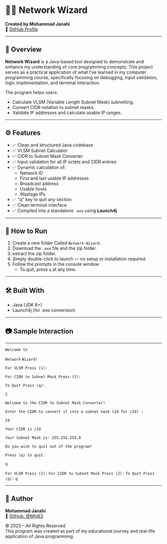 # 🧙‍♂️ Network Wizard

**Created by Mohammad Janahi**  
🔗 [GitHub Profile](https://github.com/Mhj63)

---

## 📌 Overview

**Network Wizard** is a Java-based tool designed to demonstrate and enhance my understanding of core programming concepts. This project serves as a practical application of what I’ve learned in my computer programming course, specifically focusing on debugging, input validation, logic implementation, and terminal interaction.

The program helps users:
- Calculate VLSM (Variable Length Subnet Mask) subnetting.
- Convert CIDR notation to subnet masks.
- Validate IP addresses and calculate usable IP ranges.

---

## ⚙️ Features

- ✅ Clean and structured Java codebase
- ✅ VLSM Subnet Calculator
- ✅ CIDR to Subnet Mask Converter
- ✅ Input validation for all IP octets and CIDR entries
- ✅ Dynamic calculation of:
  - Network ID
  - First and last usable IP addresses
  - Broadcast address
  - Usable hosts
  - Wastage IPs
- ✅ "q" key to quit any section
- ✅ Clean terminal interface
- ✅ Compiled into a standalone `.exe` using **Launch4j**

---

## 🚀 How to Run

1. Create a new folder Called `Network-Wizard`.
2.  Download the `.exe` file and the zip folder.
3.  extract the zip folder.
4. Simply double-click to launch — no setup or installation required.
5. Follow the prompts in the console window.
   - To quit, press `q` at any time.

---

## 🛠️ Built With

- Java (JDK 8+)
- Launch4j (for .exe conversion)

---

## 📷 Sample Interaction

---

`Welcome to`

`Network`
`Wizard!`
 


`For VLSM Press (1):`

`For CIDR to Subnet Mask Press (2):`

`To Quit Press (q):`

`2`

`Welcome to the CIDR to Subnet Mask Converter!`

`Enter the CIDR to convert it into a subnet mask (24 for /24) :`

`24`

`Your CIDR is /24`

`Your Subnet Mask is: 255.255.255.0`

`Do you wish to quit out of the program?`

`Press (q) to quit.`

`q`

`For VLSM Press (1):`
`For CIDR to Subnet Mask Press (2):`
`To Quit Press (q):`
`q`

---

## 👤 Author

**Mohammad Janahi**  
🔗 [GitHub: @Mhj63](https://github.com/Mhj63)

© 2025 – All Rights Reserved  
This program was created as part of my educational journey and real-life application of Java programming.


